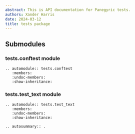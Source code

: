 ```yaml
---
abstract: This is API documentation for Panegyric tests.
authors: Xander Harris
date: 2024-03-12
title: tests package
---
```


## Submodules

### tests.conftest module

```{eval-rst}
.. automodule:: tests.conftest
   :members:
   :undoc-members:
   :show-inheritance:
```

### tests.test_text module

```{eval-rst}
.. automodule:: tests.test_text
   :members:
   :undoc-members:
   :show-inheritance:
```

```{eval-rst}
.. autosummary:: .
```
